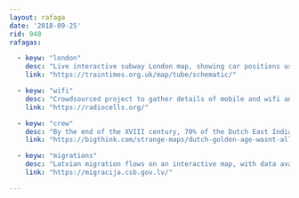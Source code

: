 ```yaml
---
layout: rafaga
date: '2018-09-25'
rid: 948
rafagas:

  - keyw: "london"
    desc: "Live interactive subway London map, showing car positions using three different visualizations"
    link: "https://traintimes.org.uk/map/tube/schematic/"

  - keyw: "wifi"
    desc: "Crowdsourced project to gather details of mobile and wifi antennas to geolocate them"
    link: "https://radiocells.org/"

  - keyw: "crew"
    desc: "By the end of the XVIII century, 70% of the Dutch East India Company (VOC) were not Dutch at all"
    link: "https://bigthink.com/strange-maps/dutch-golden-age-wasnt-all-that-dutch.amp"

  - keyw: "migrations"
    desc: "Latvian migration flows on an interactive map, with data available for download"
    link: "https://migracija.csb.gov.lv/"

---
```

